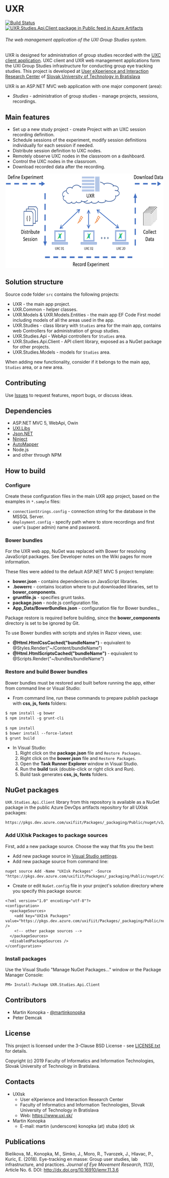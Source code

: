# UXR

[![Build Status](https://dev.azure.com/uxifiit/UXR/_apis/build/status/uxifiit.UXR?branchName=master)](https://dev.azure.com/uxifiit/UXR/_build/latest?definitionId=9&branchName=master) [![UXR.Studies.Api.Client package in Public feed in Azure Artifacts](https://feeds.dev.azure.com/uxifiit/905a1e2c-1aff-45b3-bc72-dba43be0a133/_apis/public/Packaging/Feeds/990007cf-a847-406c-9fa5-dec22ee2ccdc/Packages/675fe609-a60a-41bf-bc50-7dfd3eba6e5a/Badge)](https://dev.azure.com/uxifiit/Packages/_packaging?_a=package&feed=990007cf-a847-406c-9fa5-dec22ee2ccdc&package=675fe609-a60a-41bf-bc50-7dfd3eba6e5a&preferRelease=true)

###### The web management application of the UXI Group Studies system.

UXR is designed for administration of group studies recorded with the [UXC client application](https://github.com/uxifiit/UXC).
UXC client and UXR web management applications form the UXI Group Studies infrastructure for conducting group eye tracking studies. 
This project is developed at [User eXperience and Interaction Research Center](https://www.uxi.sk/) of [Slovak University of Technology in Bratislava](http://fiit.stuba.sk/)

UXR is an ASP.NET MVC web application with one major component (area):
* *Studies* - administration of group studies - manage projects, sessions, recordings. 

## Main features

* Set up a new study project - create Project with an UXC session recording definition.
* Schedule sessions of the experiment, modify session definitions individually for each session if needed.
* Distribute session definition to UXC nodes.
* Remotely observe UXC nodes in the classroom on a dashboard.
* Control the UXC nodes in the classroom.
* Download recorded data after the recording.

<p><img src="docs/recording-remote.png" alt="Overview of remotely controlled session recording on UXC nodes from UXR" height="300" /></p>

## Solution structure

Source code folder `src` contains the following projects:

* UXR - the main app project.
* UXR.Common - helper classes.
* UXR.Models & UXR.Models.Entities - the main app EF Code First model including models of all the areas used in the app. 
* UXR.Studies - class library with `Studies` area for the main app, contains web Controllers for administration of group studies. 
* UXR.Studies.Api - WebApi controllers for `Studies` area.
* UXR.Studies.Api.Client - API client library, exposed as a NuGet package for other projects.
* UXR.Studies.Models - models for `Studies` area. 

When adding new functionality, consider if it belongs to the main app, `Studies` area, or a new area. 

## Contributing

Use [Issues](issues) to request features, report bugs, or discuss ideas.

## Dependencies

* ASP.NET MVC 5, WebApi, Owin
* [UXI.Libs](https://github.com/uxifiit/UXI.Libs)
* [Json.NET](https://github.com/JamesNK/Newtonsoft.Json)
* [Ninject](https://github.com/ninject/Ninject)
* [AutoMapper](https://github.com/AutoMapper/AutoMapper)
* Node.js
* and other through NPM 

## How to build


### Configure

Create these configuration files in the main UXR app project, based on the examples in `*.sample` files:
* `connectionStrings.config` - connection string for the database in the MSSQL Server.
* `deployment.config` - specify path where to store recordings and first user's (super admin) name and password.

### Bower bundles

For the UXR web app, NuGet was replaced with Bower for resolving JavaScript packages. See Developer notes on the Wiki pages for more information. 

These files were added to the default ASP.NET MVC 5 project template:
* **bower.json** - contains dependencies on JavaScript libraries.
* **.bowerrc** - contains location where to put downloaded libraries, set to **bower_components**.
* **gruntfile.js** - specifies grunt tasks.
* **package.json** - node.js configuration file.
* **App_Data/BowerBundles.json** - configuration file for Bower bundles._

Package restore is required before building, since the **bower_components** directory is set to be ignored by Git. 

To use Bower bundles with scripts and styles in Razor views, use:
* **@Html.HtmlCssCached("bundleName")** - equivalent to @Styles.Render("~/Content/bundleName")
* **@Html.HtmlScriptsCached("bundleName")** - equivalent to @Scripts.Render("~/bundles/bundleName")

### Restore and build Bower bundles

Bower bundles must be restored and built before running the app, either from command line or Visual Studio:

* From command line, run these commands to prepare publish package with **css, js, fonts** folders:

```
$ npm install -g bower
$ npm install -g grunt-cli

$ npm install
$ bower install --force-latest
$ grunt build
```

* In Visual Studio:
    1. Right click on the **package.json** file and `Restore Packages`.
    2. Right click on the **bower.json** file and `Restore Packages`.
    3. Open the **Task Runner Explorer** window in Visual Studio.
    4. Run the **build** task (double-click or right click and Run).
    5. Build task generates **css, js, fonts** folders. 



## NuGet packages

`UXR.Studies.Api.Client` library from this repository is available as a NuGet package in the public Azure DevOps artifacts repository for all UXIsk packages:

```
https://pkgs.dev.azure.com/uxifiit/Packages/_packaging/Public/nuget/v3/index.json
```

### Add UXIsk Packages to package sources
First, add a new package source. Choose the way that fits you the best:
* Add new package source in [Visual Studio settings](https://docs.microsoft.com/en-us/azure/devops/artifacts/nuget/consume?view=azure-devops).
* Add new package source from command line:
```
nuget source Add -Name "UXIsk Packages" -Source "https://pkgs.dev.azure.com/uxifiit/Packages/_packaging/Public/nuget/v3/index.json"
```
* Create or edit `NuGet.config` file in your project's solution directory where you specify this package source:
```
<?xml version="1.0" encoding="utf-8"?>
<configuration>
  <packageSources>
    <add key="UXIsk Packages" value="https://pkgs.dev.azure.com/uxifiit/Packages/_packaging/Public/nuget/v3/index.json" />
    <!-- other package sources -->
  </packageSources>
  <disabledPackageSources />
</configuration>
```

### Install packages

Use the Visual Studio "Manage NuGet Packages..." window or the Package Manager Console:
```
PM> Install-Package UXR.Studies.Api.Client
```


## Contributors

* Martin Konopka - [@martinkonopka](https://github.com/martinkonopka)
* Peter Demcak


## License

This project is licensed under the 3-Clause BSD License - see [LICENSE.txt](LICENSE.txt) for details.

Copyright (c) 2019 Faculty of Informatics and Information Technologies, Slovak University of Technology in Bratislava.


## Contacts

* UXIsk
  * User eXperience and Interaction Research Center
  * Faculty of Informatics and Information Technologies, Slovak University of Technology in Bratislava
  * Web: https://www.uxi.sk/
* Martin Konopka
  * E-mail: martin (underscore) konopka (at) stuba (dot) sk


## Publications

Bielikova, M., Konopka, M., Simko, J., Moro, R., Tvarozek, J., Hlavac, P., Kuric, E. (2018). Eye-tracking en masse: Group user studies,
lab infrastructure, and practices. *Journal of Eye Movement Research, 11(3)*, Article No. 6. DOI: http://dx.doi.org/10.16910/jemr.11.3.6
